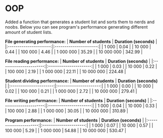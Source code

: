 # OOP
Added a function that generates a student list and sorts them to nerds and noobs.
Below you can see program's performance generating different amount of student lists.


**File generating performance:**
| **Number of students** | **Duration (seconds)** |
|:----------------------:|:----------------------:|
|          1 000         |          0.04          |
|         10 000         |          0.44          |
|         100 000        |          4.46          |
|        1 000 000       |          35.29         |
|       10 000 000       |         342.99         |

**File reading performance:**
| **Number of students** | **Duration (seconds)** |
|:----------------------:|:----------------------:|
|          1 000         |          0.03          |
|         10 000         |          0.22          |
|         100 000        |          2.19          |
|        1 000 000       |          22.11         |
|       10 000 000       |          224.48        |

**Student dividing performance:**
| **Number of students** | **Duration (seconds)** |
|:----------------------:|:----------------------:|
|          1 000         |          0.00          |
|         10 000         |          0.02          |
|         100 000        |          0.21          |
|        1 000 000       |          2.72          |
|       10 000 000       |         279.41         |

**File writing performance:**
| **Number of students** | **Duration (seconds)** |
|:----------------------:|:----------------------:|
|          1 000         |          0.04          |
|         10 000         |          0.33          |
|         100 000        |          2.88          |
|        1 000 000       |          30.05         |
|       10 000 000       |         310.89         |

**Program performance:**
| **Number of students** | **Duration (seconds)** |
|:----------------------:|:----------------------:|
|          1 000         |          0.07          |
|         10 000         |          0.57          |
|         100 000        |          5.29          |
|        1 000 000       |          54.88         |
|       10 000 000       |          530.47         |
